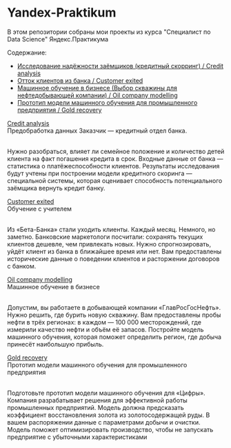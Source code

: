 # Yandex-Praktikum

В этом репозитории собраны мои проекты из курса "Специалист по Data Science" Яндекс.Практикума

Содержание:

- [Исследование надёжности заёмщиков (кредитный скорринг) / Credit analysis](https://github.com/Iurii-Ermakov/Yandex-Praktikum/tree/ermakovls/Credit-Analysis)
- [Отток клиентов из банка / Customer exited](https://github.com/Iurii-Ermakov/Yandex-Praktikum/tree/ermakovls/Customer-Exited)
- [Машинное обучение в бизнесе (Выбор скважины для нефтедобывающей компании) / Oil company modelling](https://github.com/Iurii-Ermakov/Yandex-Praktikum/tree/ermakovls/Oil-company-modelling)
- [Прототип модели машинного обучения для промышленного предприятия / Gold recovery](https://github.com/Iurii-Ermakov/Yandex-Praktikum/tree/ermakovls/Gold-recovery)


[Credit analysis](https://github.com/Iurii-Ermakov/Yandex-Praktikum/tree/ermakovls/Credit-Analysis)
<br>Предобработка данных
Заказчик — кредитный отдел банка.

<br>Нужно разобраться, влияет ли семейное положение и количество детей клиента на факт погашения кредита в срок. Входные данные от банка — статистика о платёжеспособности клиентов. Результаты исследования будут учтены при построении модели кредитного скоринга — специальной системы, которая оценивает способность потенциального заёмщика вернуть кредит банку.


[Customer exited](https://github.com/Iurii-Ermakov/Yandex-Praktikum/tree/ermakovls/Customer-Exited)
<br>Обучение с учителем

<br>Из «Бета-Банка» стали уходить клиенты. Каждый месяц. Немного, но заметно. Банковские маркетологи посчитали: сохранять текущих клиентов дешевле, чем привлекать новых. Нужно спрогнозировать, уйдёт клиент из банка в ближайшее время или нет. Вам предоставлены исторические данные о поведении клиентов и расторжении договоров с банком.


[Oil company modelling](https://github.com/Iurii-Ermakov/Yandex-Praktikum/tree/ermakovls/Oil-company-modelling)
<br>Машинное обучение в бизнесе

<br>Допустим, вы работаете в добывающей компании «ГлавРосГосНефть». Нужно решить, где бурить новую скважину. Вам предоставлены пробы нефти в трёх регионах: в каждом — 100 000 месторождений, где измерили качество нефти и объём её запасов. Постройте модель машинного обучения, которая поможет определить регион, где добыча принесёт наибольшую прибыль.

[Gold recovery](https://github.com/Iurii-Ermakov/Yandex-Praktikum/tree/ermakovls/Gold-recovery)
<br>Прототип модели машинного обучения для промышленного предприятия

<br>Подготовьте прототип модели машинного обучения для «Цифры». Компания разрабатывает решения для эффективной работы промышленных предприятий. Модель должна предсказать коэффициент восстановления золота из золотосодержащей руды. В вашем распоряжении данные с параметрами добычи и очистки. Модель поможет оптимизировать производство, чтобы не запускать предприятие с убыточными характеристиками
